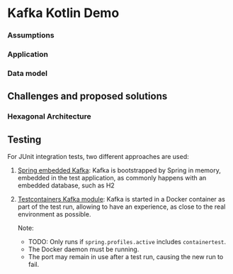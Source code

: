 # Kafka Kotlin Demo 

### Assumptions
### Application
### Data model
## Challenges and proposed solutions
### Hexagonal Architecture
## Testing
For JUnit integration tests, two different approaches are used:
1. [Spring embedded Kafka](https://spring.io/projects/spring-kafka):
   Kafka is bootstrapped by Spring in memory, embedded in the test application,
   as commonly happens with an embedded database, such as H2
1. [Testcontainers Kafka module](https://www.testcontainers.org/modules/kafka/):
   Kafka is started in a Docker container as part of the test run,
   allowing to have an experience, as close to the real environment as possible.
   
   Note:
     - TODO: Only runs if `spring.profiles.active` includes `containertest`.
     - The Docker daemon must be running.
     - The port may remain in use after a test run, causing the new run to fail.
